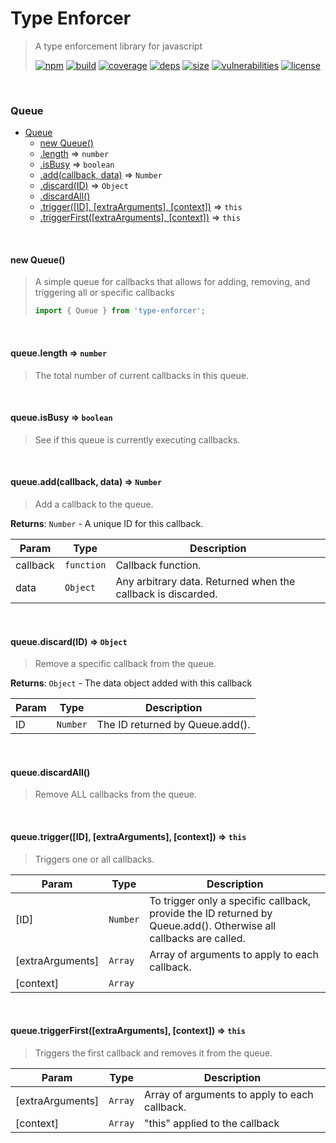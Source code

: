 # Type Enforcer

> A type enforcement library for javascript
>
> [![npm][npm]][npm-url]
[![build][build]][build-url]
[![coverage][coverage]][coverage-url]
[![deps][deps]][deps-url]
[![size][size]][size-url]
[![vulnerabilities][vulnerabilities]][vulnerabilities-url]
[![license][license]][license-url]


<br><a name="Queue"></a>

### Queue

* [Queue](#Queue)
    * [new Queue()](#new_Queue_new)
    * [.length](#Queue+length) ⇒ <code>number</code>
    * [.isBusy](#Queue+isBusy) ⇒ <code>boolean</code>
    * [.add(callback, data)](#Queue+add) ⇒ <code>Number</code>
    * [.discard(ID)](#Queue+discard) ⇒ <code>Object</code>
    * [.discardAll()](#Queue+discardAll)
    * [.trigger([ID], [extraArguments], [context])](#Queue+trigger) ⇒ <code>this</code>
    * [.triggerFirst([extraArguments], [context])](#Queue+triggerFirst) ⇒ <code>this</code>


<br><a name="new_Queue_new"></a>

#### new Queue()
> A simple queue for callbacks that allows for adding, removing, and triggering all or specific callbacks
> 
> ``` javascript
> import { Queue } from 'type-enforcer';
> ```


<br><a name="Queue+length"></a>

#### queue.length ⇒ <code>number</code>
> The total number of current callbacks in this queue.


<br><a name="Queue+isBusy"></a>

#### queue.isBusy ⇒ <code>boolean</code>
> See if this queue is currently executing callbacks.


<br><a name="Queue+add"></a>

#### queue.add(callback, data) ⇒ <code>Number</code>
> Add a callback to the queue.

**Returns**: <code>Number</code> - A unique ID for this callback.  

| Param | Type | Description |
| --- | --- | --- |
| callback | <code>function</code> | Callback function. |
| data | <code>Object</code> | Any arbitrary data. Returned when the callback is discarded. |


<br><a name="Queue+discard"></a>

#### queue.discard(ID) ⇒ <code>Object</code>
> Remove a specific callback from the queue.

**Returns**: <code>Object</code> - The data object added with this callback  

| Param | Type | Description |
| --- | --- | --- |
| ID | <code>Number</code> | The ID returned by Queue.add(). |


<br><a name="Queue+discardAll"></a>

#### queue.discardAll()
> Remove ALL callbacks from the queue.


<br><a name="Queue+trigger"></a>

#### queue.trigger([ID], [extraArguments], [context]) ⇒ <code>this</code>
> Triggers one or all callbacks.


| Param | Type | Description |
| --- | --- | --- |
| [ID] | <code>Number</code> | To trigger only a specific callback, provide the ID returned by Queue.add().    Otherwise all callbacks are called. |
| [extraArguments] | <code>Array</code> | Array of arguments to apply to each callback. |
| [context] | <code>Array</code> |  |


<br><a name="Queue+triggerFirst"></a>

#### queue.triggerFirst([extraArguments], [context]) ⇒ <code>this</code>
> Triggers the first callback and removes it from the queue.


| Param | Type | Description |
| --- | --- | --- |
| [extraArguments] | <code>Array</code> | Array of arguments to apply to each callback. |
| [context] | <code>Array</code> | "this" applied to the callback |


[npm]: https://img.shields.io/npm/v/type-enforcer.svg
[npm-url]: https://npmjs.com/package/type-enforcer
[build]: https://travis-ci.org/DarrenPaulWright/type-enforcer.svg?branch&#x3D;master
[build-url]: https://travis-ci.org/DarrenPaulWright/type-enforcer
[coverage]: https://coveralls.io/repos/github/DarrenPaulWright/type-enforcer/badge.svg?branch&#x3D;master
[coverage-url]: https://coveralls.io/github/DarrenPaulWright/type-enforcer?branch&#x3D;master
[deps]: https://david-dm.org/darrenpaulwright/type-enforcer.svg
[deps-url]: https://david-dm.org/darrenpaulwright/type-enforcer
[size]: https://packagephobia.now.sh/badge?p&#x3D;type-enforcer
[size-url]: https://packagephobia.now.sh/result?p&#x3D;type-enforcer
[vulnerabilities]: https://snyk.io/test/github/DarrenPaulWright/type-enforcer/badge.svg?targetFile&#x3D;package.json
[vulnerabilities-url]: https://snyk.io/test/github/DarrenPaulWright/type-enforcer?targetFile&#x3D;package.json
[license]: https://img.shields.io/github/license/DarrenPaulWright/type-enforcer.svg
[license-url]: https://npmjs.com/package/type-enforcer/LICENSE.md
